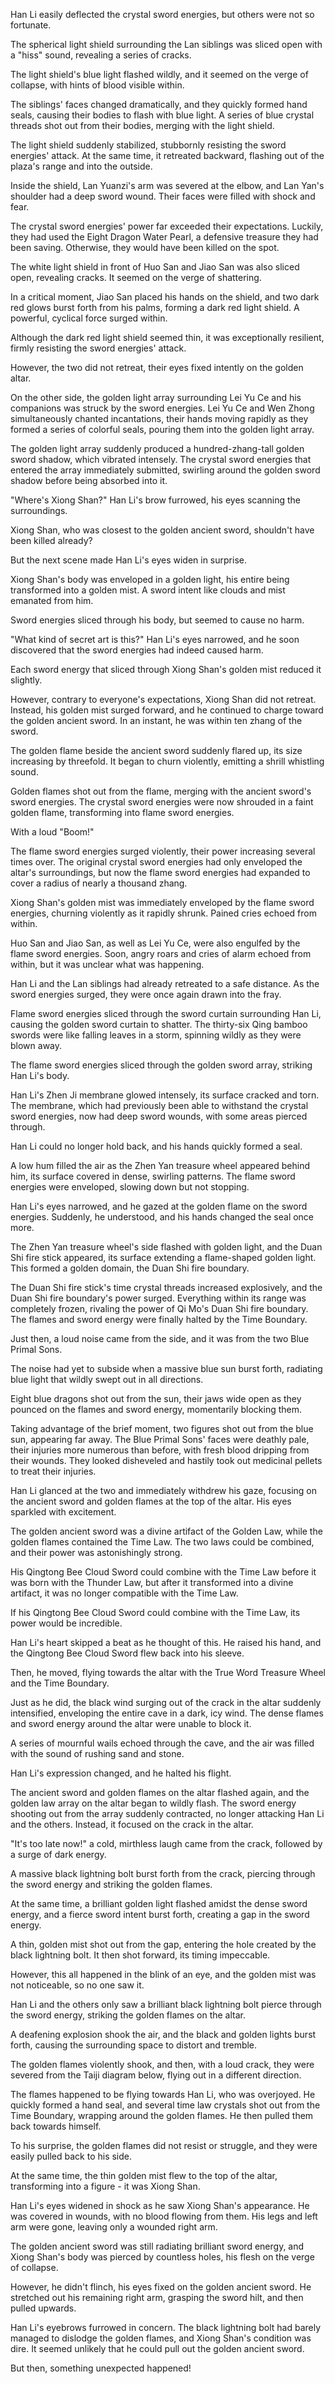 Han Li easily deflected the crystal sword energies, but others were not so fortunate.

The spherical light shield surrounding the Lan siblings was sliced open with a "hiss" sound, revealing a series of cracks.

The light shield's blue light flashed wildly, and it seemed on the verge of collapse, with hints of blood visible within.

The siblings' faces changed dramatically, and they quickly formed hand seals, causing their bodies to flash with blue light. A series of blue crystal threads shot out from their bodies, merging with the light shield.

The light shield suddenly stabilized, stubbornly resisting the sword energies' attack. At the same time, it retreated backward, flashing out of the plaza's range and into the outside.

Inside the shield, Lan Yuanzi's arm was severed at the elbow, and Lan Yan's shoulder had a deep sword wound. Their faces were filled with shock and fear.

The crystal sword energies' power far exceeded their expectations. Luckily, they had used the Eight Dragon Water Pearl, a defensive treasure they had been saving. Otherwise, they would have been killed on the spot.

The white light shield in front of Huo San and Jiao San was also sliced open, revealing cracks. It seemed on the verge of shattering.

In a critical moment, Jiao San placed his hands on the shield, and two dark red glows burst forth from his palms, forming a dark red light shield. A powerful, cyclical force surged within.

Although the dark red light shield seemed thin, it was exceptionally resilient, firmly resisting the sword energies' attack.

However, the two did not retreat, their eyes fixed intently on the golden altar.

On the other side, the golden light array surrounding Lei Yu Ce and his companions was struck by the sword energies. Lei Yu Ce and Wen Zhong simultaneously chanted incantations, their hands moving rapidly as they formed a series of colorful seals, pouring them into the golden light array.

The golden light array suddenly produced a hundred-zhang-tall golden sword shadow, which vibrated intensely. The crystal sword energies that entered the array immediately submitted, swirling around the golden sword shadow before being absorbed into it.

"Where's Xiong Shan?" Han Li's brow furrowed, his eyes scanning the surroundings.

Xiong Shan, who was closest to the golden ancient sword, shouldn't have been killed already?

But the next scene made Han Li's eyes widen in surprise.

Xiong Shan's body was enveloped in a golden light, his entire being transformed into a golden mist. A sword intent like clouds and mist emanated from him.

Sword energies sliced through his body, but seemed to cause no harm.

"What kind of secret art is this?" Han Li's eyes narrowed, and he soon discovered that the sword energies had indeed caused harm.

Each sword energy that sliced through Xiong Shan's golden mist reduced it slightly.

However, contrary to everyone's expectations, Xiong Shan did not retreat. Instead, his golden mist surged forward, and he continued to charge toward the golden ancient sword. In an instant, he was within ten zhang of the sword.

The golden flame beside the ancient sword suddenly flared up, its size increasing by threefold. It began to churn violently, emitting a shrill whistling sound.

Golden flames shot out from the flame, merging with the ancient sword's sword energies. The crystal sword energies were now shrouded in a faint golden flame, transforming into flame sword energies.

With a loud "Boom!"

The flame sword energies surged violently, their power increasing several times over. The original crystal sword energies had only enveloped the altar's surroundings, but now the flame sword energies had expanded to cover a radius of nearly a thousand zhang.

Xiong Shan's golden mist was immediately enveloped by the flame sword energies, churning violently as it rapidly shrunk. Pained cries echoed from within.

Huo San and Jiao San, as well as Lei Yu Ce, were also engulfed by the flame sword energies. Soon, angry roars and cries of alarm echoed from within, but it was unclear what was happening.

Han Li and the Lan siblings had already retreated to a safe distance. As the sword energies surged, they were once again drawn into the fray.

Flame sword energies sliced through the sword curtain surrounding Han Li, causing the golden sword curtain to shatter. The thirty-six Qing bamboo swords were like falling leaves in a storm, spinning wildly as they were blown away.

The flame sword energies sliced through the golden sword array, striking Han Li's body.

Han Li's Zhen Ji membrane glowed intensely, its surface cracked and torn. The membrane, which had previously been able to withstand the crystal sword energies, now had deep sword wounds, with some areas pierced through.

Han Li could no longer hold back, and his hands quickly formed a seal.

A low hum filled the air as the Zhen Yan treasure wheel appeared behind him, its surface covered in dense, swirling patterns. The flame sword energies were enveloped, slowing down but not stopping.

Han Li's eyes narrowed, and he gazed at the golden flame on the sword energies. Suddenly, he understood, and his hands changed the seal once more.

The Zhen Yan treasure wheel's side flashed with golden light, and the Duan Shi fire stick appeared, its surface extending a flame-shaped golden light. This formed a golden domain, the Duan Shi fire boundary.

The Duan Shi fire stick's time crystal threads increased explosively, and the Duan Shi fire boundary's power surged. Everything within its range was completely frozen, rivaling the power of Qi Mo's Duan Shi fire boundary.
The flames and sword energy were finally halted by the Time Boundary. 

Just then, a loud noise came from the side, and it was from the two Blue Primal Sons. 

The noise had yet to subside when a massive blue sun burst forth, radiating blue light that wildly swept out in all directions. 

Eight blue dragons shot out from the sun, their jaws wide open as they pounced on the flames and sword energy, momentarily blocking them. 

Taking advantage of the brief moment, two figures shot out from the blue sun, appearing far away. The Blue Primal Sons' faces were deathly pale, their injuries more numerous than before, with fresh blood dripping from their wounds. They looked disheveled and hastily took out medicinal pellets to treat their injuries. 

Han Li glanced at the two and immediately withdrew his gaze, focusing on the ancient sword and golden flames at the top of the altar. His eyes sparkled with excitement. 

The golden ancient sword was a divine artifact of the Golden Law, while the golden flames contained the Time Law. The two laws could be combined, and their power was astonishingly strong. 

His Qingtong Bee Cloud Sword could combine with the Time Law before it was born with the Thunder Law, but after it transformed into a divine artifact, it was no longer compatible with the Time Law. 

If his Qingtong Bee Cloud Sword could combine with the Time Law, its power would be incredible. 

Han Li's heart skipped a beat as he thought of this. He raised his hand, and the Qingtong Bee Cloud Sword flew back into his sleeve. 

Then, he moved, flying towards the altar with the True Word Treasure Wheel and the Time Boundary. 

Just as he did, the black wind surging out of the crack in the altar suddenly intensified, enveloping the entire cave in a dark, icy wind. The dense flames and sword energy around the altar were unable to block it. 

A series of mournful wails echoed through the cave, and the air was filled with the sound of rushing sand and stone. 

Han Li's expression changed, and he halted his flight. 

The ancient sword and golden flames on the altar flashed again, and the golden law array on the altar began to wildly flash. The sword energy shooting out from the array suddenly contracted, no longer attacking Han Li and the others. Instead, it focused on the crack in the altar. 

"It's too late now!" a cold, mirthless laugh came from the crack, followed by a surge of dark energy. 

A massive black lightning bolt burst forth from the crack, piercing through the sword energy and striking the golden flames. 

At the same time, a brilliant golden light flashed amidst the dense sword energy, and a fierce sword intent burst forth, creating a gap in the sword energy. 

A thin, golden mist shot out from the gap, entering the hole created by the black lightning bolt. It then shot forward, its timing impeccable. 

However, this all happened in the blink of an eye, and the golden mist was not noticeable, so no one saw it. 

Han Li and the others only saw a brilliant black lightning bolt pierce through the sword energy, striking the golden flames on the altar. 

A deafening explosion shook the air, and the black and golden lights burst forth, causing the surrounding space to distort and tremble. 

The golden flames violently shook, and then, with a loud crack, they were severed from the Taiji diagram below, flying out in a different direction. 

The flames happened to be flying towards Han Li, who was overjoyed. He quickly formed a hand seal, and several time law crystals shot out from the Time Boundary, wrapping around the golden flames. He then pulled them back towards himself. 

To his surprise, the golden flames did not resist or struggle, and they were easily pulled back to his side. 

At the same time, the thin golden mist flew to the top of the altar, transforming into a figure - it was Xiong Shan. 

Han Li's eyes widened in shock as he saw Xiong Shan's appearance. He was covered in wounds, with no blood flowing from them. His legs and left arm were gone, leaving only a wounded right arm. 

The golden ancient sword was still radiating brilliant sword energy, and Xiong Shan's body was pierced by countless holes, his flesh on the verge of collapse. 

However, he didn't flinch, his eyes fixed on the golden ancient sword. He stretched out his remaining right arm, grasping the sword hilt, and then pulled upwards. 

Han Li's eyebrows furrowed in concern. The black lightning bolt had barely managed to dislodge the golden flames, and Xiong Shan's condition was dire. It seemed unlikely that he could pull out the golden ancient sword. 

But then, something unexpected happened!